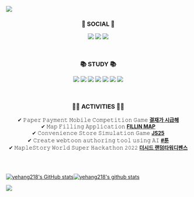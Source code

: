 <!--
**yehang218/yehang218** is a ✨ _special_ ✨ repository because its `README.md` (this file) appears on your GitHub profile.

Here are some ideas to get you started:

- 🔭 I’m currently working on ...
- 🌱 I’m currently learning ...
- 👯 I’m looking to collaborate on ...
- 🤔 I’m looking for help with ...
- 💬 Ask me about ...
- 📫 How to reach me: ...
- 😄 Pronouns: ...
- ⚡ Fun fact: ...
-->
<img src="https://capsule-render.vercel.app/api?type=Soft&color=gradient&customColorList=23&height=150&section=header&text=SeokHee's%20GitHub&fontSize=70" />

<h3 align="center"><b>📌 SOCIAL 📌</b></h3>
<p align="center">
  <a href="https://github.com/yehang218"><img src="https://hits.seeyoufarm.com/api/count/incr/badge.svg?url=https%3A%2F%2Fgithub.com%2Fyehang218%2Fhit-counter&count_bg=%23000000&title_bg=%23000000&icon=github.svg&icon_color=%23FFFFFF&title=GitHub&edge_flat=false"/></a>
  <a href="https://woonyang-story.tistory.com/"><img src="https://hits.seeyoufarm.com/api/count/incr/badge.svg?url=https%3A%2F%2Fwoonyang-story.tistory.com&count_bg=%23000000&title_bg=%23000000&icon=tumblr.svg&icon_color=%23FFFFFF&title=Tistory&edge_flat=false"/></a>
 <a href="https://solved.ac/hyun_w9"><img src="http://mazassumnida.wtf/api/mini/generate_badge?boj=hyun_w9"/></a>
 </p>

<br>
<h3 align="center"><b>📚 STUDY 📚</b></h3>
<p align="center">
  <img src="https://img.shields.io/badge/C++-00599C?style=flat-square&logo=C%2B%2B&logoColor=white"/>
  <img src="https://img.shields.io/badge/C-A8B9CC?style=flat-square&logo=C&logoColor=white"/>
  <img src="https://img.shields.io/badge/C%23-239120?style=flat-square&logo=C Sharp&logoColor=white"/>
  <img src="https://img.shields.io/badge/python-3776AB?style=flat-square&logo=Python&logoColor=white"/>
  <img src="https://img.shields.io/badge/Unreal-0E1128?style=flat-square&logo=Unreal Engine&logoColor=white"/>
  <img src="https://img.shields.io/badge/Unity-0E1128?style=flat-square&logo=Unity&logoColor=white"/>
  <img src="https://img.shields.io/badge/VSCode-007ACC?style=flat-square&logo=Visual Studio Code&logoColor=white"/>
</p>

<br>
<h3 align="center"><b>👨‍💻 ACTIVITIES 👨‍💻</b></h3>
<p align="center">
✔ 𝙿𝚊𝚙𝚎𝚛 𝙿𝚊𝚢𝚖𝚎𝚗𝚝 𝙼𝚘𝚋𝚒𝚕𝚎 𝙲𝚘𝚖𝚙𝚎𝚝𝚒𝚝𝚒𝚘𝚗 𝙶𝚊𝚖𝚎 <a href="https://github.com/TeamOddStampTeam/Payment_Is_Urgent"><b> 결재가 시급해</b><a><br>
✔ 𝙼𝚊𝚙 𝙵𝚒𝚕𝚕𝚒𝚗𝚐 𝙰𝚙𝚙𝚕𝚒𝚌𝚊𝚝𝚒𝚘𝚗 <a href="https://github.com/HSUITContestTeam/fillin-map"><b> FILLIN MAP</b><a><br>
✔ 𝙲𝚘𝚗𝚟𝚎𝚗𝚒𝚎𝚗𝚌𝚎 𝚂𝚝𝚘𝚛𝚎 𝚂𝚒𝚖𝚞𝚕𝚊𝚝𝚒𝚘𝚗 𝙶𝚊𝚖𝚎 <a href="https://github.com/TeamOddCS/JS25"><b> JS25</b></a><br>
✔ 𝙲𝚛𝚎𝚊𝚝𝚎 𝚠𝚎𝚋𝚝𝚘𝚘𝚗 𝚊𝚞𝚝𝚑𝚘𝚛𝚒𝚗𝚐 𝚝𝚘𝚘𝚕 𝚞𝚜𝚒𝚗𝚐 𝙰𝙸 <a href ="https://github.com/IbwaProject/IbwaProject"><b> #툰</b></a><br>
✔ 𝙼𝚊𝚙𝚕𝚎𝚂𝚝𝚘𝚛𝚢 𝚆𝚘𝚛𝚕𝚍 𝚂𝚞𝚙𝚎𝚛 𝙷𝚊𝚌𝚔𝚊𝚝𝚑𝚘𝚗 𝟸𝟶𝟸𝟸 <a href ="https://maplestoryworlds.nexon.com/play/ce5c80d5914b4a40a2f6ac7acd6f28aa"><b> 더시드 랜덤타워디펜스</b></a><br>
</p>

<br>

<br>
<p align="center">

[![yehang218's GitHub stats](https://github-readme-stats-sigma-five.vercel.app/api?username=yehang218&hide_border=true&hide=stars&show_icons=true&icon_color=b7d364&text_color=5A7A46&title_color=1C2B1F&count_private=true)](https://github.com/anuraghazra/github-readme-stats-sigma-five)[![yehang218's github stats](https://github-readme-stats-sigma-five.vercel.app/api/top-langs/?username=yehang218&title_color=1C2B1F&show_icons=true&langs_count=6&hide_border=true&layout=compact)](https://github.com/yehang218)

</p>

<img src="https://capsule-render.vercel.app/api?type=waving&color=gradient&customColorList=23&height=150&section=footer"/>
